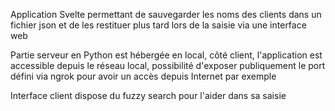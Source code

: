 Application Svelte permettant de sauvegarder les noms des clients dans un fichier json et de les restituer plus tard lors de la saisie via une interface web

Partie serveur en Python est hébergée en local, côté client, l'application est accessible depuis le réseau local, possibilité d'exposer publiquement le port défini via ngrok pour avoir un accès depuis Internet par exemple

Interface client dispose du fuzzy search pour l'aider dans sa saisie
